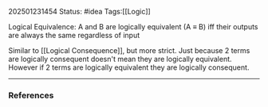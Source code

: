 202501231454
Status: #idea
Tags:[[Logic]]

Logical Equivalence: A and B are logically equivalent (A $\equiv$ B) iff their outputs are always the same regardless of input

Similar to [[Logical Consequence]], but more strict. Just because 2 terms are logically consequent doesn't mean they are logically equivalent. However if 2 terms are logically equivalent they are logically consequent.

---
### References